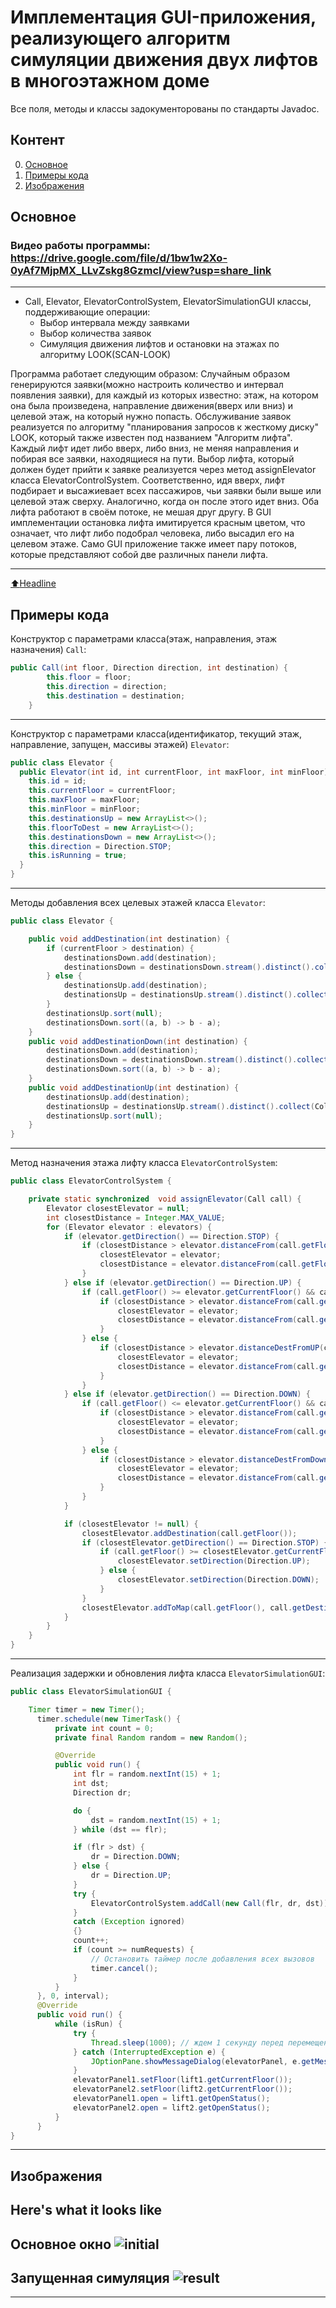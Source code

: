 # Имплементация GUI-приложения, реализующего алгоритм симуляции движения двух лифтов в многоэтажном доме
Все поля, методы и классы задокументорованы по стандарты Javadoc.

## Контент

0. [Основное](#Основное)
1. [Примеры кода](#Примеры-кода)
2. [Изображения](#Изображения)

## Основное
### Видео работы программы: https://drive.google.com/file/d/1bw1w2Xo-0yAf7MjpMX_LLvZskg8GzmcI/view?usp=share_link
____
- Call, Elevator, ElevatorControlSystem, ElevatorSimulationGUI классы, поддерживающие операции:
    - Выбор интервала между заявками
    - Выбор количества заявок
    - Симуляция движения лифтов и остановки на этажах по алгоритму LOOK(SCAN-LOOK)

Программа работает следующим образом:
Случайным образом генерируются заявки(можно настроить количество и интервал появления заявки), для каждый из которых известно:
этаж, на котором она была произведена, направление движения(вверх или вниз) и целевой этаж, на который нужно попасть.
Обслуживание заявок реализуется по алгоритму "планирования запросов к жесткому диску" LOOK, который также известен под названием "Алгоритм лифта".
Каждый лифт идет либо вверх, либо вниз, не меняя направления и побирая все заявки, находящиеся на пути. Выбор лифта, который должен будет прийти к заявке реализуется через метод assignElevator класса ElevatorControlSystem.
Соответственно, идя вверх, лифт подбирает и высажиевает всех пассажиров, чьи заявки были выше или целевой этаж сверху. Аналогично, когда он после этого идет вниз.
Оба лифта работают в своём потоке, не мешая друг другу. В GUI имплементации остановка лифта имитируется красным цветом, что означает, что лифт либо подобрал человека, либо высадил его на целевом этаже.
Само GUI приложение также имеет пару потоков, которые представляют собой две различных панели лифта.
____
[:arrow_up:Headline](#Headline)

## Примеры кода
Конструктор с параметрами класса(этаж, направления, этаж назначения) `Call`:
```Java
public Call(int floor, Direction direction, int destination) {
        this.floor = floor;
        this.direction = direction;
        this.destination = destination;
    }
```
____
Конструктор с параметрами класса(идентификатор, текущий этаж, направление, запущен, массивы этажей) `Elevator`:
```Java
public class Elevator {
  public Elevator(int id, int currentFloor, int maxFloor, int minFloor) {
    this.id = id;
    this.currentFloor = currentFloor;
    this.maxFloor = maxFloor;
    this.minFloor = minFloor;
    this.destinationsUp = new ArrayList<>();
    this.floorToDest = new ArrayList<>();
    this.destinationsDown = new ArrayList<>();
    this.direction = Direction.STOP;
    this.isRunning = true;
  }
}
```
____

Методы добавления всех целевых этажей класса `Elevator`:
```Java
public class Elevator {

    public void addDestination(int destination) {
        if (currentFloor > destination) {
            destinationsDown.add(destination);
            destinationsDown = destinationsDown.stream().distinct().collect(Collectors.toList());
        } else {
            destinationsUp.add(destination);
            destinationsUp = destinationsUp.stream().distinct().collect(Collectors.toList());
        }
        destinationsUp.sort(null);
        destinationsDown.sort((a, b) -> b - a);
    }
    public void addDestinationDown(int destination) {
        destinationsDown.add(destination);
        destinationsDown = destinationsDown.stream().distinct().collect(Collectors.toList());
        destinationsDown.sort((a, b) -> b - a);
    }
    public void addDestinationUp(int destination) {
        destinationsUp.add(destination);
        destinationsUp = destinationsUp.stream().distinct().collect(Collectors.toList());
        destinationsUp.sort(null);
    }
}
```
____
Метод назначения этажа лифту класса `ElevatorControlSystem`:
```Java
public class ElevatorControlSystem {

    private static synchronized  void assignElevator(Call call) {
        Elevator closestElevator = null;
        int closestDistance = Integer.MAX_VALUE;
        for (Elevator elevator : elevators) {
            if (elevator.getDirection() == Direction.STOP) {
                if (closestDistance > elevator.distanceFrom(call.getFloor())) {
                    closestElevator = elevator;
                    closestDistance = elevator.distanceFrom(call.getFloor());
                }
            } else if (elevator.getDirection() == Direction.UP) {
                if (call.getFloor() >= elevator.getCurrentFloor() && call.getDirection() == Direction.UP) {
                    if (closestDistance > elevator.distanceFrom(call.getFloor())) {
                        closestElevator = elevator;
                        closestDistance = elevator.distanceFrom(call.getFloor());
                    }
                } else {
                    if (closestDistance > elevator.distanceDestFromUP(call.getFloor())) {
                        closestElevator = elevator;
                        closestDistance = elevator.distanceFrom(call.getFloor());
                    }
                }
            } else if (elevator.getDirection() == Direction.DOWN) {
                if (call.getFloor() <= elevator.getCurrentFloor() && call.getDirection() == Direction.DOWN) {
                    if (closestDistance > elevator.distanceFrom(call.getFloor())) {
                        closestElevator = elevator;
                        closestDistance = elevator.distanceFrom(call.getFloor());
                    }
                } else {
                    if (closestDistance > elevator.distanceDestFromDown(call.getFloor())) {
                        closestElevator = elevator;
                        closestDistance = elevator.distanceFrom(call.getFloor());
                    }
                }
            }

            if (closestElevator != null) {
                closestElevator.addDestination(call.getFloor());
                if (closestElevator.getDirection() == Direction.STOP) {
                    if (call.getFloor() >= closestElevator.getCurrentFloor()) {
                        closestElevator.setDirection(Direction.UP);
                    } else {
                        closestElevator.setDirection(Direction.DOWN);
                    }
                }
                closestElevator.addToMap(call.getFloor(), call.getDestination());
            }
        }
    }
}
```
____
Реализация задержки и обновления лифта класса `ElevatorSimulationGUI`:
```Java
public class ElevatorSimulationGUI {

    Timer timer = new Timer();
      timer.schedule(new TimerTask() {
          private int count = 0;
          private final Random random = new Random();

          @Override
          public void run() {
              int flr = random.nextInt(15) + 1;
              int dst;
              Direction dr;

              do {
                  dst = random.nextInt(15) + 1;
              } while (dst == flr);

              if (flr > dst) {
                  dr = Direction.DOWN;
              } else {
                  dr = Direction.UP;
              }
              try {
                  ElevatorControlSystem.addCall(new Call(flr, dr, dst));
              }
              catch (Exception ignored)
              {}
              count++;
              if (count >= numRequests) {
                  // Остановить таймер после добавления всех вызовов
                  timer.cancel();
              }
          }
      }, 0, interval);
      @Override
      public void run() {
          while (isRun) {
              try {
                  Thread.sleep(1000); // ждем 1 секунду перед перемещением на следующий этаж
              } catch (InterruptedException e) {
                  JOptionPane.showMessageDialog(elevatorPanel, e.getMessage(), "Error", JOptionPane.ERROR_MESSAGE);
              }
              elevatorPanel1.setFloor(lift1.getCurrentFloor());
              elevatorPanel2.setFloor(lift2.getCurrentFloor());
              elevatorPanel1.open = lift1.getOpenStatus();
              elevatorPanel2.open = lift2.getOpenStatus();
          }
      }
}
```
____
## Изображения
Here's what it looks like
----
Основное окно
![initial](images/1.png)
----
Запущенная симуляция
![result](images/2.png)
----
----
